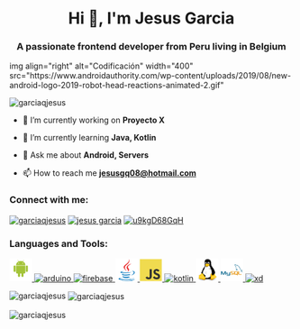 <h1 align="center">Hi 👋, I'm Jesus Garcia</h1>
<h3 align="center">A passionate frontend developer from Peru living in Belgium</h3>
img align="right" alt="Codificación" width="400" src="https://www.androidauthority.com/wp-content/uploads/2019/08/new-android-logo-2019-robot-head-reactions-animated-2.gif"

<p align="left"> <img src="https://komarev.com/ghpvc/?username=garciaqjesus&label=Profile%20views&color=0e75b6&style=flat" alt="garciaqjesus" /> </p>

- 🔭 I’m currently working on **Proyecto X**

- 🌱 I’m currently learning **Java, Kotlin**

- 💬 Ask me about **Android, Servers**

- 📫 How to reach me **jesusgq08@hotmail.com**

<h3 align="left">Connect with me:</h3>
<p align="left">
<a href="https://instagram.com/garciaqjesus" target="blank"><img align="center" src="https://raw.githubusercontent.com/rahuldkjain/github-profile-readme-generator/master/src/images/icons/Social/instagram.svg" alt="garciaqjesus" height="30" width="40" /></a>
<a href="https://www.youtube.com/c/jesus garcia" target="blank"><img align="center" src="https://raw.githubusercontent.com/rahuldkjain/github-profile-readme-generator/master/src/images/icons/Social/youtube.svg" alt="jesus garcia" height="30" width="40" /></a>
<a href="https://discord.gg/u9kgD68GqH" target="blank"><img align="center" src="https://raw.githubusercontent.com/rahuldkjain/github-profile-readme-generator/master/src/images/icons/Social/discord.svg" alt="u9kgD68GqH" height="30" width="40" /></a>
</p>

<h3 align="left">Languages and Tools:</h3>
<p align="left"> <a href="https://developer.android.com" target="_blank" rel="noreferrer"> <img src="https://raw.githubusercontent.com/devicons/devicon/master/icons/android/android-original-wordmark.svg" alt="android" width="40" height="40"/> </a> <a href="https://www.arduino.cc/" target="_blank" rel="noreferrer"> <img src="https://cdn.worldvectorlogo.com/logos/arduino-1.svg" alt="arduino" width="40" height="40"/> </a> <a href="https://firebase.google.com/" target="_blank" rel="noreferrer"> <img src="https://www.vectorlogo.zone/logos/firebase/firebase-icon.svg" alt="firebase" width="40" height="40"/> </a> <a href="https://www.java.com" target="_blank" rel="noreferrer"> <img src="https://raw.githubusercontent.com/devicons/devicon/master/icons/java/java-original.svg" alt="java" width="40" height="40"/> </a> <a href="https://developer.mozilla.org/en-US/docs/Web/JavaScript" target="_blank" rel="noreferrer"> <img src="https://raw.githubusercontent.com/devicons/devicon/master/icons/javascript/javascript-original.svg" alt="javascript" width="40" height="40"/> </a> <a href="https://kotlinlang.org" target="_blank" rel="noreferrer"> <img src="https://www.vectorlogo.zone/logos/kotlinlang/kotlinlang-icon.svg" alt="kotlin" width="40" height="40"/> </a> <a href="https://www.linux.org/" target="_blank" rel="noreferrer"> <img src="https://raw.githubusercontent.com/devicons/devicon/master/icons/linux/linux-original.svg" alt="linux" width="40" height="40"/> </a> <a href="https://www.mysql.com/" target="_blank" rel="noreferrer"> <img src="https://raw.githubusercontent.com/devicons/devicon/master/icons/mysql/mysql-original-wordmark.svg" alt="mysql" width="40" height="40"/> </a> <a href="https://www.adobe.com/products/xd.html" target="_blank" rel="noreferrer"> <img src="https://cdn.worldvectorlogo.com/logos/adobe-xd.svg" alt="xd" width="40" height="40"/> </a> </p>

<p><img align="left" src="https://github-readme-stats.vercel.app/api/top-langs?username=garciaqjesus&show_icons=true&locale=en&layout=compact" alt="garciaqjesus" /></p>

<p>&nbsp;<img align="center" src="https://github-readme-stats.vercel.app/api?username=garciaqjesus&show_icons=true&locale=en" alt="garciaqjesus" /></p>

<p><img align="center" src="https://github-readme-streak-stats.herokuapp.com/?user=garciaqjesus&" alt="garciaqjesus" /></p>
